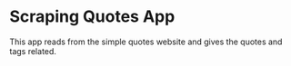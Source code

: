 # Scraping Quotes App
This app reads from the simple quotes website and gives the quotes and tags related.
